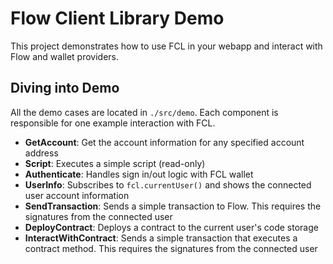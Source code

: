 # Flow Client Library Demo
This project demonstrates how to use FCL in your webapp and interact with Flow and wallet providers.

## Diving into Demo
All the demo cases are located in `./src/demo`. Each component is responsible for one example interaction with FCL.

- **GetAccount**: Get the account information for any specified account address
- **Script**: Executes a simple script (read-only)
- **Authenticate**: Handles sign in/out logic with FCL wallet
- **UserInfo**: Subscribes to `fcl.currentUser()` and shows the connected user account information
- **SendTransaction**: Sends a simple transaction to Flow. This requires the signatures from the connected user
- **DeployContract**: Deploys a contract to the current user's code storage
- **InteractWithContract**: Sends a simple transaction that executes a contract method. This requires the signatures from the connected user